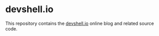 # devshell.io

This repository contains the [devshell.io](https://devshell.io) online blog and related source code.
